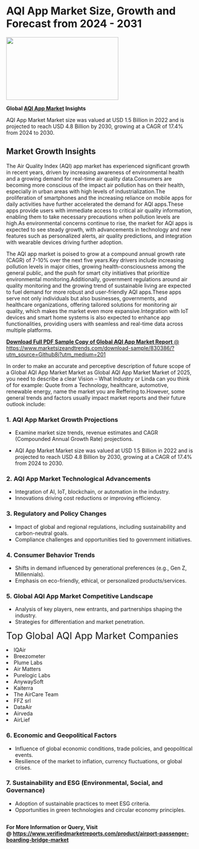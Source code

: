 <H1>AQI App Market Size, Growth and Forecast from 2024 - 2031</H1><img class="aligncenter size-medium wp-image-584254" src="https://thirdeyenews.in/wp-content/uploads/2024/09/Global-Market-Research-300x168.jpeg" alt="" width="300" height="168" /><p><strong>Global&nbsp;<a href="https://www.marketsizeandtrends.com/download-sample/830386/?utm_source=Github8j?utm_medium=201">AQI App Market</a> Insights</strong></p><p>AQI App Market Market size was valued at USD 1.5 Billion in 2022 and is projected to reach USD 4.8 Billion by 2030, growing at a CAGR of 17.4% from 2024 to 2030.</p><p><h2>Market Growth Insights</h2> <p>The Air Quality Index (AQI) app market has experienced significant growth in recent years, driven by increasing awareness of environmental health and a growing demand for real-time air quality data.Consumers are becoming more conscious of the impact air pollution has on their health, especially in urban areas with high levels of industrialization.The proliferation of smartphones and the increasing reliance on mobile apps for daily activities have further accelerated the demand for AQI apps.These apps provide users with immediate access to critical air quality information, enabling them to take necessary precautions when pollution levels are high.As environmental concerns continue to rise, the market for AQI apps is expected to see steady growth, with advancements in technology and new features such as personalized alerts, air quality predictions, and integration with wearable devices driving further adoption.<a href="#"></a></p> <p>The AQI app market is poised to grow at a compound annual growth rate (CAGR) of 7-10% over the next five years.Key drivers include increasing pollution levels in major cities, growing health-consciousness among the general public, and the push for smart city initiatives that prioritize environmental monitoring.Additionally, government regulations around air quality monitoring and the growing trend of sustainable living are expected to fuel demand for more robust and user-friendly AQI apps.These apps serve not only individuals but also businesses, governments, and healthcare organizations, offering tailored solutions for monitoring air quality, which makes the market even more expansive.Integration with IoT devices and smart home systems is also expected to enhance app functionalities, providing users with seamless and real-time data across multiple platforms.<a href="#"></p><p><span class=""><strong>Download Full PDF Sample Copy of Global AQI App Market Report</strong> @ <a href="https://www.marketsizeandtrends.com/download-sample/830386/?utm_source=Github8j?utm_medium=201" target="_blank">https://www.marketsizeandtrends.com/download-sample/830386/?utm_source=Github8j?utm_medium=201</a></span></p><p>In order to make an accurate and perceptive description of future scope of a Global&nbsp;AQI App Market Market as Global&nbsp;AQI App Market Market of 2025, you need to describe a clear Vision &ndash; What Industry or Linda can you think of for example: Quote from a Technology, healthcare, automotive, renewable energy, name the market you are Reffering to.However, some general trends and factors usually impact market reports and their future outlook include:</p><h3>1.&nbsp;<strong>AQI App Market Growth Projections</strong></h3><ul><li>Examine market size trends, revenue estimates and CAGR (Compounded Annual Growth Rate) projections.</li><li><p>AQI App Market Market size was valued at USD 1.5 Billion in 2022 and is projected to reach USD 4.8 Billion by 2030, growing at a CAGR of 17.4% from 2024 to 2030.</p></li></ul><h3>2.&nbsp;<strong>AQI App Market Technological Advancements</strong></h3><ul><li>Integration of AI, IoT, blockchain, or automation in the industry.</li><li>Innovations driving cost reductions or improving efficiency.</li></ul><h3>3.&nbsp;<strong>Regulatory and Policy Changes</strong></h3><ul><li>Impact of global and regional regulations, including sustainability and carbon-neutral goals.</li><li>Compliance challenges and opportunities tied to government initiatives.</li></ul><h3>4.&nbsp;<strong>Consumer Behavior Trends</strong></h3><ul><li>Shifts in demand influenced by generational preferences (e.g., Gen Z, Millennials).</li><li>Emphasis on eco-friendly, ethical, or personalized products/services.</li></ul><h3>5.&nbsp;<strong>Global AQI App Market Competitive Landscape</strong></h3><ul><li>Analysis of key players, new entrants, and partnerships shaping the industry.</li><li>Strategies for differentiation and market penetration.</li></ul><p data-pm-slice="1 1 []"><span style="color: inherit; font-family: inherit; font-size: 25px;">Top Global AQI App Market Companies</span></p><div class="" data-test-id=""><p><li>IQAir</li><li> Breezometer</li><li> Plume Labs</li><li> Air Matters</li><li> Purelogic Labs</li><li> AnywaySoft</li><li> Kaiterra</li><li> The AirCare Team</li><li> FFZ srl</li><li> DataAir</li><li> Airveda</li><li> AirLief</li></p></div><h3>6.&nbsp;<strong>Economic and Geopolitical Factors</strong></h3><ul><li>Influence of global economic conditions, trade policies, and geopolitical events.</li><li>Resilience of the market to inflation, currency fluctuations, or global crises.</li></ul><h3>7.&nbsp;<strong>Sustainability and ESG (Environmental, Social, and Governance)</strong></h3><ul><li>Adoption of sustainable practices to meet ESG criteria.</li><li>Opportunities in green technologies and circular economy principles.</li></ul><h2><strong style="font-size: 14px;">For More Information or Query, Visit @&nbsp;</strong><a style="background-color: #ffffff; font-size: 14px;" href="https://www.marketsizeandtrends.com/report/aqi-app-market/" target="_blank">https://www.verifiedmarketreports.com/product/airport-passenger-boarding-bridge-market</a></h2>